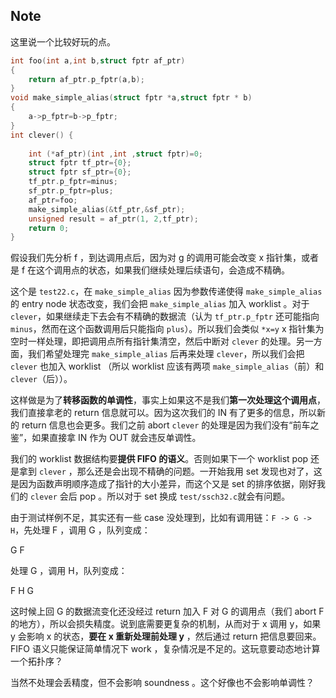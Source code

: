 ## Note

这里说一个比较好玩的点。

```c
int foo(int a,int b,struct fptr af_ptr)
{
    return af_ptr.p_fptr(a,b);
}
void make_simple_alias(struct fptr *a,struct fptr * b)
{
    a->p_fptr=b->p_fptr;
}
int clever() {
  
    int (*af_ptr)(int ,int ,struct fptr)=0;
    struct fptr tf_ptr={0};
    struct fptr sf_ptr={0};
    tf_ptr.p_fptr=minus;
    sf_ptr.p_fptr=plus;
    af_ptr=foo;
    make_simple_alias(&tf_ptr,&sf_ptr);
    unsigned result = af_ptr(1, 2,tf_ptr);
    return 0;
}
```

假设我们先分析 f ，到达调用点后，因为对 g 的调用可能会改变 x 指针集，或者是 f 在这个调用点的状态，如果我们继续处理后续语句，会造成不精确。

这个是 `test22.c`，在 `make_simple_alias` 因为参数传递使得 `make_simple_alias` 的 entry node 状态改变，我们会把 `make_simple_alias` 加入 worklist 。对于 `clever`，如果继续走下去会有不精确的数据流（认为 `tf_ptr.p_fptr` 还可能指向 `minus`，然而在这个函数调用后只能指向 `plus`）。所以我们会类似 `*x=y` x 指针集为空时一样处理，即把调用点所有指针集清空，然后中断对 `clever` 的处理。另一方面，我们希望处理完 `make_simple_alias` 后再来处理 `clever`，所以我们会把 `clever` 也加入 worklist （所以 worklist 应该有两项 `make_simple_alias`（前）和 `clever`（后））。

这样做是为了**转移函数的单调性**，事实上如果这不是我们**第一次处理这个调用点**，我们直接拿老的 return 信息就可以。因为这次我们的 IN 有了更多的信息，所以新的 return 信息也会更多。我们之前 abort `clever` 的处理是因为我们没有“前车之鉴”，如果直接拿 IN 作为 OUT 就会违反单调性。

我们的 worklist 数据结构要**提供 FIFO 的语义**。否则如果下一个 worklist pop 还是拿到 `clever` ，那么还是会出现不精确的问题。一开始我用 set 发现也对了，这是因为函数声明顺序造成了指针的大小差异，而这个又是 set 的排序依据，刚好我们的 `clever` 会后 pop 。所以对于 set 换成 `test/ssch32.c`就会有问题。

由于测试样例不足，其实还有一些 case 没处理到，比如有调用链：`F -> G -> H`，先处理 F ，调用 G ，队列变成：
  
  G F

处理 G ，调用 H，队列变成：

  F H G

这时候上回 G 的数据流变化还没经过 return 加入 F 对 G 的调用点（我们 abort F 的地方），所以会损失精度。说到底需要更复杂的机制，从而对于 x 调用 y，如果 y 会影响 x 的状态，**要在 x 重新处理前处理 y** ，然后通过 return 把信息要回来。FIFO 语义只能保证简单情况下 work ，复杂情况是不足的。这玩意要动态地计算一个拓扑序？

当然不处理会丢精度，但不会影响 soundness 。这个好像也不会影响单调性？
